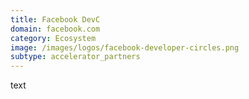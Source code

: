 ```yaml
---
title: Facebook DevC
domain: facebook.com
category: Ecosystem
image: /images/logos/facebook-developer-circles.png
subtype: accelerator_partners
---
```


text